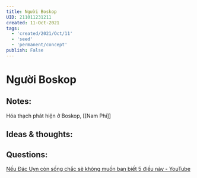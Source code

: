 ```yaml
---
title: Người Boskop
UID: 211011231211
created: 11-Oct-2021
tags:
  - 'created/2021/Oct/11'
  - 'seed'
  - 'permanent/concept'
publish: False
---
```

# Người Boskop

## Notes:
Hóa thạch phát hiện ở Boskop, [[Nam Phi]]


## Ideas & thoughts:

## Questions:

[Nếu Đác Uyn còn sống chắc sẽ không muốn bạn biết 5 điều này - YouTube](https://youtu.be/3bhORlpnU54?t=140)

